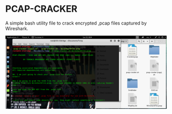 # PCAP-CRACKER
A simple bash utility file to crack encrypted ,pcap files captured by Wireshark.

![Screenshot](Screenshot.PNG)

